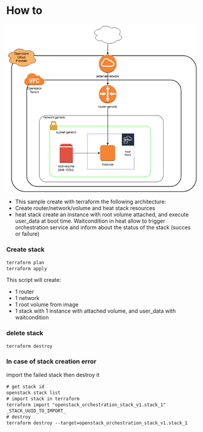 # How to

![infra heat stack instance with volume](../img/05-heat-stack.png "infra heat stack instance with volume")

- This sample create with terraform the following architecture:
- Create router/network/volume and heat stack resources
- heat stack create an instance with root volume attached, and execute user_data at boot time.
  Waitcondition in heat allow to trigger orchestration service and inform about the status of the stack (succes or failure)

### Create stack

```
terraform plan
terraform apply
```

This script will create:
-   1 router
-   1 network
-   1 root volume from image
-   1 stack with 1 instance with attached volume, and user_data with waitcondition

### delete stack

```
terraform destroy
```

### In case of stack creation error
import the failed stack then destroy it

```
# get stack id
openstack stack list
# import stack in terraform
terraform import "openstack_orchestration_stack_v1.stack_1" _STACK_UUID_TO_IMPORT_
# destroy
terraform destroy --target=openstack_orchestration_stack_v1.stack_1
```
